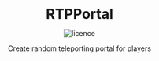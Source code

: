 
<div align="center">
<h1 style="margin: 0px;font-weight: 700;font-family:-apple-system,BlinkMacSystemFont,Segoe UI,Helvetica,Arial,sans-serif,Apple Color Emoji,Segoe UI Emoji">RTPPortal</h1>

![licence](https://img.shields.io/badge/License-MIT-brightgreen)

Create random teleporting portal for players
</div>